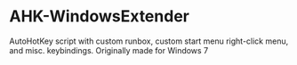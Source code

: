 # AHK-WindowsExtender
AutoHotKey script with custom runbox, custom start menu right-click menu, and misc. keybindings. Originally made for Windows 7
